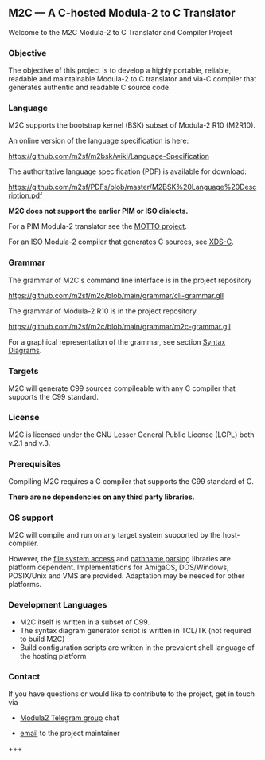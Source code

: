 ## M2C — A C-hosted Modula-2 to C Translator ##
Welcome to the M2C Modula-2 to C Translator and Compiler Project


### Objective ###

The objective of this project is to develop a highly portable, reliable, readable
and maintainable Modula-2 to C translator and via-C compiler that generates
authentic and readable C source code.


### Language ###

M2C supports the bootstrap kernel (BSK) subset of Modula-2 R10 (M2R10).

An online version of the language specification is here:

https://github.com/m2sf/m2bsk/wiki/Language-Specification

The authoritative language specification (PDF) is available for download:

https://github.com/m2sf/PDFs/blob/master/M2BSK%20Language%20Description.pdf

**M2C does not support the earlier PIM or ISO dialects.**

For a PIM Modula-2 translator see the [MOTTO project](https://github.com/trijezdci/motto).

For an ISO Modula-2 compiler that generates C sources, see [XDS-C](https://github.com/excelsior-oss/xds#xds-c).


### Grammar ###

The grammar of M2C's command line interface is in the project repository

https://github.com/m2sf/m2c/blob/main/grammar/cli-grammar.gll

The grammar of Modula-2 R10 is in the project repository

https://github.com/m2sf/m2c/blob/main/grammar/m2c-grammar.gll

For a graphical representation of the grammar, see section
[Syntax Diagrams](https://github.com/m2sf/m2bsk/wiki/Language-Specification-(D)-:-Syntax-Diagrams).


### Targets ###

M2C will generate C99 sources compileable with any C compiler that supports the C99 standard.


### License ###

M2C is licensed under the GNU Lesser General Public License (LGPL) both v.2.1 and v.3.


### Prerequisites ###

Compiling M2C requires a C compiler that supports the C99 standard of C.

**There are no dependencies on any third party libraries.**


### OS support ###

M2C will compile and run on any target system supported by the host-compiler.

However, the [file system access](https://github.com/m2sf/m2c/tree/main/src/lib/filesys)
and [pathname parsing](https://github.com/m2sf/m2c/tree/main/src/lib/pathnames) libraries
are platform dependent. Implementations for AmigaOS, DOS/Windows, POSIX/Unix
and VMS are provided. Adaptation may be needed for other platforms.


### Development Languages ###

* M2C itself is written in a subset of C99.
* The syntax diagram generator script is written in TCL/TK (not required to build M2C)
* Build configuration scripts are written in the prevalent shell language of the hosting platform


### Contact ###

If you have questions or would like to contribute to the project, get in touch via

* [Modula2 Telegram group](https://t.me/+hTKSWC2mWoM1OGVl) chat

* [email](mailto:REMOVE+REVERSE.com.gmail@trijezdci) to the project maintainer

+++
